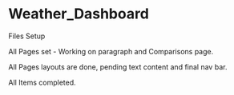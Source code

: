 # Weather_Dashboard

Files Setup

All Pages set - Working on paragraph and Comparisons page.

All Pages layouts are done, pending text content and final nav bar.

All Items completed.